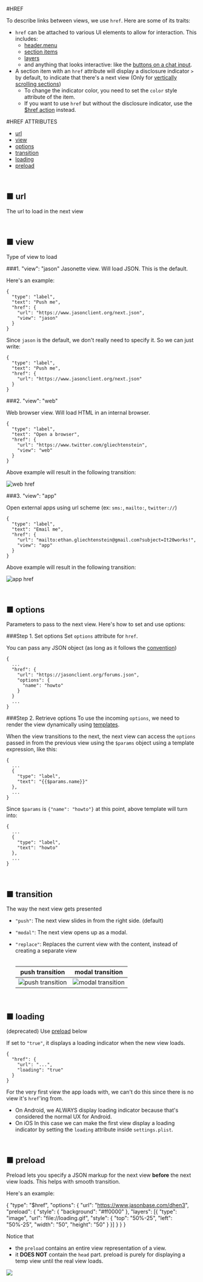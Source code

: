#HREF

To describe links between views, we use `href`. Here are some of its traits:

  - `href` can be attached to various UI elements to allow for interaction. This includes:
    - [header.menu](document.md#menu)
    - [section items](document.md#items)
    - [layers](document.md#bodylayers)
    - and anything that looks interactive: like the [buttons on a chat input](document.md#input).
  - A section item with an `href` attribute will display a disclosure indicator `>` by default, to indicate that there's a next view (Only for [vertically scrolling sections](document.md#1-vertically-scrolling-section))
    - To change the indicator color, you need to set the `color` style attribute of the item.
    - If you want to use `href` but without the disclosure indicator, use the [$href action](actions.md#href) instead.

#HREF ATTRIBUTES
- [url](#url)
- [view](#view)
- [options](#options)
- [transition](#transition)
- [loading](#loading)
- [preload](#preload)

<br>

## ■ url
The url to load in the next view

<br>

## ■ view
Type of view to load

###1. "view": "jason"
Jasonette view. Will load JSON. This is the default.

Here's an example:

    {
      "type": "label",
      "text": "Push me",
      "href": {
        "url": "https://www.jasonclient.org/next.json",
        "view": "jason"
      }
    }

Since `jason` is the default, we don't really need to specify it. So we can just write:

    {
      "type": "label",
      "text": "Push me",
      "href": {
        "url": "https://www.jasonclient.org/next.json"
      }
    }

###2. "view": "web"

Web browser view. Will load HTML in an internal browser.

    {
      "type": "label",
      "text": "Open a browser",
      "href": {
        "url": "https://www.twitter.com/gliechtenstein",
        "view": "web"
      }
    }

Above example will result in the following transition:

![web href](images/href_web.gif)


###3. "view": "app"

Open external apps using url scheme (ex: `sms:`, `mailto:`, `twitter://`)

    {
      "type": "label",
      "text": "Email me",
      "href": {
        "url": "mailto:ethan.gliechtenstein@gmail.com?subject=It20works!",
        "view": "app"
      }
    }

Above example will result in the following transition:

![app href](images/href_app.gif)

<br>

## ■ options
Parameters to pass to the next view. Here's how to set and use options:

###Step 1. Set options
Set `options` attribute for `href`.

You can pass any JSON object (as long as it follows the [convention](convention.md))

    {
      ...
      "href": {
        "url": "https://jasonclient.org/forums.json",
        "options": {
          "name": "howto"
        }
      }
      ...
    }

###Step 2. Retrieve options
To use the incoming `options`, we need to render the view dynamically using [templates](templates.md).

When the view transitions to the next, the next view can access the `options` passed in from the previous view using the `$params` object using a template expression, like this:

    {
      ...
      {
        "type": "label",
        "text": "{{$params.name}}"
      },
      ...
    }

Since `$params` is `{"name": "howto"}` at this point, above template will turn into:

    {
      ...
      {
        "type": "label",
        "text": "howto"
      },
      ...
    }

<br>

## ■ transition

The way the next view gets presented

- `"push"`: The next view slides in from the right side. (default)
- `"modal"`: The next view opens up as a modal.
- `"replace"`: Replaces the current view with the content, instead of creating a separate view
<br><br>

  push transition | modal transition
  ----------------|-----------------------
  ![push transition](images/href_push.gif) | ![modal transition](images/href_modal.gif)

<br>

## ■ loading

(deprecated) Use [preload](#preload) below

If set to `"true"`, it displays a loading indicator when the new view loads.

    {
      "href": {
        "url": "...",
        "loading": "true"
      }
    }

For the very first view the app loads with, we can't do this since there is no view it's `href`'ing from.

- On Android, we ALWAYS display loading indicator because that's considered the normal UX for Android.
- On iOS In this case we can make the first view display a loading indicator by setting the `loading` attribute inside `settings.plist`.

<br>

## ■ preload

Preload lets you specify a JSON markup for the next view **before** the next view loads. This helps with smooth transition.

Here's an example:

{
  "type": "$href",
  "options": {
    "url": "https://www.jasonbase.com/dhen3",
    "preload": {
      "style": {
        "background": "#ff0000"
      },
      "layers": [{
        "type": "image",
        "url": "file://loading.gif",
        "style": {
          "top": "50%-25",
          "left": "50%-25",
          "width": "50",
          "height": "50"
        }
      }]
    }
  }
}

Notice that 

- the `preload` contains an entire view representation of a view.
- it **DOES NOT** contain the `head` part. preload is purely for displaying a temp view until the real view loads.

<img src='../images/settingsplist.png' class='large'>

